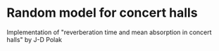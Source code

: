 # Random model for concert halls
Implementation of "reverberation time and mean absorption in concert halls" by J-D Polak
